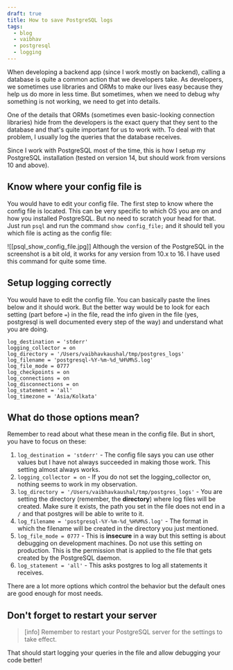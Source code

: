 ```yaml
---
draft: true
title: How to save PostgreSQL logs
tags:
  - blog
  - vaibhav
  - postgresql
  - logging
---
```

When developing a backend app (since I work mostly on backend), calling a database is quite a common action that we developers take. As developers, we sometimes use libraries and ORMs to make our lives easy because they help us do more in less time. But sometimes, when we need to debug why something is not working, we need to get into details.

One of the details that ORMs (sometimes even basic-looking connection libraries) hide from the developers is the exact query that they sent to the database and that's quite important for us to work with. To deal with that problem, I usually log the queries that the database receives. 

Since I work with PostgreSQL most of the time, this is how I setup my PostgreSQL installation (tested on version 14, but should work from versions 10 and above).

## Know where your config file is

You would have to edit your config file. The first step to know where the config file is located. This can be very specific to which OS you are on and how you installed PostgreSQL. But no need to scratch your head for that. Just run `psql` and run the command `show config_file;` and it should tell you which file is acting as the config file: 

![[psql_show_config_file.jpg]]
Although the version of the PostgreSQL in the screenshot is a bit old, it works for any version from 10.x to 16. I have used this command for quite some time.
## Setup logging correctly
You would have to edit the config file. You can basically paste the lines below and it should work. But the better way would be to look for each setting (part before `=`) in the file, read the info given in the file (yes, postgresql is well documented every step of the way) and understand what you are doing.

```
log_destination = 'stderr'
logging_collector = on
log_directory = '/Users/vaibhavkaushal/tmp/postgres_logs'
log_filename = 'postgresql-%Y-%m-%d_%H%M%S.log'
log_file_mode = 0777
log_checkpoints = on
log_connections = on
log_disconnections = on
log_statement = 'all'
log_timezone = 'Asia/Kolkata'
```

## What do those options mean?
Remember to read about what these mean in the config file. But in short, you have to focus on these: 

1. `log_destination = 'stderr'` - The config file says you can use other values but I have not always succeeded in making those work. This setting almost always works.
2. `logging_collector = on` - If you do not set the logging_collector on, nothing seems to work in my observation.
3. `log_directory = '/Users/vaibhavkaushal/tmp/postgres_logs'` - You are setting the directory (remember, the **directory**) where log files will be created. Make sure it exists, the path you set in the file does not end in a `/` and that postgres will be able to write to it. 
4. `log_filename = 'postgresql-%Y-%m-%d_%H%M%S.log'` - The format in which the filename will be created in the directory you just mentioned.
5. `log_file_mode = 0777` - This is **insecure** in a way but this setting is about debugging on development machines. Do not use this setting on production. This is the permission that is applied to the file that gets created by the PostgreSQL daemon.
6. `log_statement = 'all'` - This asks postgres to log all statements it receives.

There are a lot more options which control the behavior but the default ones are good enough for most needs.

## Don't forget to restart your server
> [info]
> Remember to restart your PostgreSQL server for the settings to take effect.

That should start logging your queries in the file and allow debugging your code better!